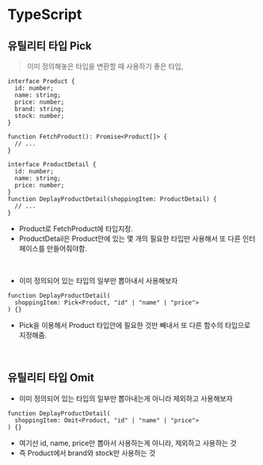 # TypeScript

## 유틸리티 타입 Pick

> 이미 정의해놓은 타입을 변환할 때 사용하기 좋은 타입,

```TSX
interface Product {
  id: number;
  name: string;
  price: number;
  brand: string;
  stock: number;
}

function FetchProduct(): Promise<Product[]> {
  // ...
}

interface ProductDetail {
  id: number;
  name: string;
  price: number;
}
function DeplayProductDetail(shoppingItem: ProductDetail) {
  // ...
}
```

- Product로 FetchProduct에 타입지정.
- ProductDetail은 Product안에 있는 몇 개의 필요한 타입만 사용해서 또 다른 인터페이스를 만들어줘야함.

<br>

- 이미 정의되어 있는 타입의 일부만 뽑아내서 사용해보자

```TSX
function DeplayProductDetail(
  shoppingItem: Pick<Product, "id" | "name" | "price">
) {}
```

- Pick을 이용해서 Product 타입안에 필요한 것만 빼내서 또 다른 함수의 타입으로 지정해줌.

<br>

## 유틸리티 타입 Omit

- 이미 정의되어 있는 타입의 일부만 뽑아내는게 아니라 제외하고 사용해보자

```TSX
function DeplayProductDetail(
  shoppingItem: Omit<Product, "id" | "name" | "price">
) {}
```

- 여기선 id, name, price만 뽑아서 사용하는게 아니라, 제외하고 사용하는 것
- 즉 Product에서 brand와 stock만 사용하는 것

